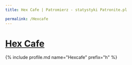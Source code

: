 ```yaml
---
title: Hex Cafe | Patromierz - statystyki Patronite.pl

permalink: /Hexcafe
---
```


# [Hex Cafe](https://patronite.pl/Hexcafe)

{% include profile.md name="Hexcafe" prefix="h" %}
